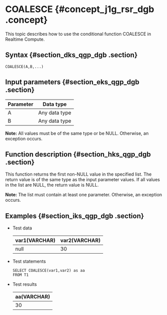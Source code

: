 # COALESCE {#concept_j1g_rsr_dgb .concept}

This topic describes how to use the conditional function COALESCE in Realtime Compute.

## Syntax {#section_dks_qgp_dgb .section}

```
COALESCE(A,B,...)
```

## Input parameters {#section_eks_qgp_dgb .section}

|Parameter|Data type|
|---------|---------|
|A|Any data type|
|B|Any data type|

**Note:** All values must be of the same type or be NULL. Otherwise, an exception occurs.

## Function description {#section_hks_qgp_dgb .section}

This function returns the first non-NULL value in the specified list. The return value is of the same type as the input parameter values. If all values in the list are NULL, the return value is NULL.

**Note:** The list must contain at least one parameter. Otherwise, an exception occurs.

## Examples {#section_iks_qgp_dgb .section}

-   Test data

    |var1\(VARCHAR\)|var2\(VARCHAR\)|
    |---------------|---------------|
    |null|30|

-   Test statements

    ```language-sql
    SELECT COALESCE(var1,var2) as aa
    FROM T1
    ```

-   Test results

    |aa\(VARCHAR\)|
    |-------------|
    |30|


